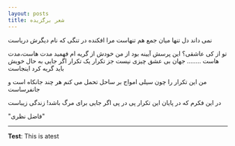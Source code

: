 ```yaml
---
layout: posts
title: شعر برگزیده
---
```


نمی داند دل تنها میان جمع هم تنهاست
مرا افکنده در تنگی که نام دیگرش دریاست

تو از کی عاشقی؟ این پرسش آیینه بود از من
خودش از گریه ام فهمید مدت هاست،مدت هاست
........
جهان بی عشق چیزی نیست جز تکرار یک تکرار
اگر جایی به حال خویش باید گریه کرد اینجاست

من این تکرار را چون سیلی امواج بر ساحل
تحمل می کنم هر چند جانکاه است و جانفرساست

در این فکرم که در پایان این تکرار پی در پی
اگر جایی برای مرگ باشد! زندگی زیباست

"فاضل نظری"

---
**Test**: This is atest

